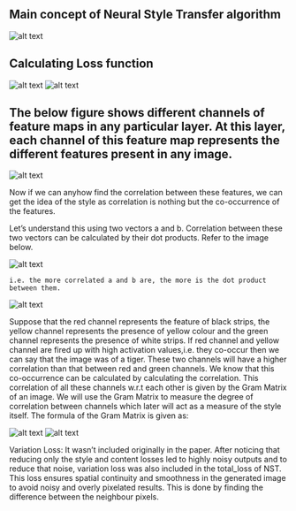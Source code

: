 ## Main concept of Neural Style Transfer algorithm

![alt text](image.png)



## Calculating Loss function 
![alt text](image-1.png)
![alt text](image-2.png)

The below figure shows different channels of feature maps in any particular layer. At this layer, each channel of this feature map represents the different features present in any image.
-----------------------------------------------------------
![alt text](image-3.png)

Now if we can anyhow find the correlation between these features, we can get the idea of the style as correlation is nothing but the co-occurrence of the features.

Let’s understand this using two vectors a and b. Correlation between these two vectors can be calculated by their dot products. Refer to the image below.

![alt text](image-4.png)

``i.e. the more correlated a and b are, the more is the dot product between them.``

![alt text](image-5.png)

Suppose that the red channel represents the feature of black strips, the yellow channel represents the presence of yellow colour and the green channel represents the presence of white strips. If red channel and yellow channel are fired up with high activation values,i.e. they co-occur then we can say that the image was of a tiger. These two channels will have a higher correlation than that between red and green channels. We know that this co-occurrence can be calculated by calculating the correlation. This correlation of all these channels w.r.t each other is given by the Gram Matrix of an image. We will use the Gram Matrix to measure the degree of correlation between channels which later will act as a measure of the style itself. The formula of the Gram Matrix is given as:

![alt text](image-6.png)
![alt text](image-7.png)

Variation Loss: It wasn’t included originally in the paper. After noticing that reducing only the style and content losses led to highly noisy outputs and to reduce that noise, variation loss was also included in the total_loss of NST. This loss ensures spatial continuity and smoothness in the generated image to avoid noisy and overly pixelated results. This is done by finding the difference between the neighbour pixels.